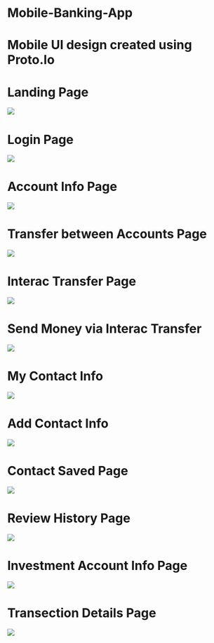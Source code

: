 # Mobile-Banking-App

# Mobile UI design created using Proto.Io 

# Landing Page
![](MainScreen.PNG)

# Login Page
![](LoginCredential.PNG)

# Account Info Page
![](AccountPage.PNG)

# Transfer between Accounts Page
![](TransferbetAcc.PNG)

# Interac Transfer Page
![](InteracTransfer.PNG)

# Send Money via Interac Transfer
![](SendMoney.PNG)

# My Contact Info
![](MyContacts.PNG)

# Add Contact Info
![](AddnewContact.PNG)

# Contact Saved Page
![](ContactSaved.PNG)

# Review History Page
![](ReviewHistory.PNG)

# Investment Account Info Page
![](Investment.PNG)

# Transection Details Page
![](TransectionDetails.PNG)

